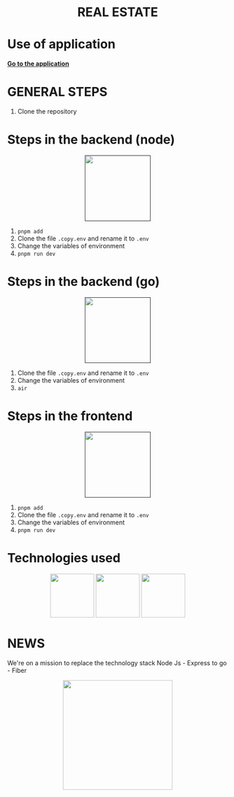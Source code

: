 <h1 align="center">REAL ESTATE</h1>

# Use of application

<p>
    <a href="https://realestate-c70dc.web.app/" target="_blank"><b>Go to the application</b></a>
</p>

# GENERAL STEPS

1. Clone the repository

# Steps in the backend (node)

<p align="center">
    <a href="" target="_blank">
        <img src="https://upload.wikimedia.org/wikipedia/commons/6/64/Expressjs.png" width="150">
    </a>
</p>

1. `pnpm add`
2. Clone the file `.copy.env` and rename it to `.env`
3. Change the variables of environment
4. `pnpm run dev`

# Steps in the backend (go)

<p align="center">
    <a href="" target="_blank">
        <img src="https://gofiber.io/assets/images/logo.svg" width="150">
    </a>
</p>

1. Clone the file `.copy.env` and rename it to `.env`
2. Change the variables of environment
3. `air`


# Steps in the frontend

<p align="center">
    <a href="" target="_blank">
        <img src="https://styles.redditmedia.com/t5_2su6s/styles/communityIcon_4g1uo0kd87c61.png?width=256&s=3f7493995143d3cf40b1fedc582607cea194b579" width="150">
    </a>
</p>

1. `pnpm add`
2. Clone the file `.copy.env` and rename it to `.env`
3. Change the variables of environment
4. `pnpm run dev`

# Technologies used

<p align="center">
    <img src="https://upload.wikimedia.org/wikipedia/commons/thumb/d/d9/Node.js_logo.svg/1200px-Node.js_logo.svg.png" width="100">
    <img src="https://styles.redditmedia.com/t5_2v6gg/styles/communityIcon_4w7vh6c21f871.png" width="100">
    <img src="https://styles.redditmedia.com/t5_2su6s/styles/communityIcon_4g1uo0kd87c61.png?width=256&s=3f7493995143d3cf40b1fedc582607cea194b579" width="100">
</p>

# NEWS

We're on a mission to replace the technology stack Node Js - Express to
go - Fiber

<p align="center">
    <img src="https://gofiber.io/assets/images/logo.svg" width="250">
</p>
